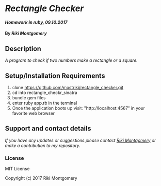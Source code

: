 # _Rectangle Checker_

#### _Homework in ruby, 09.10.2017_

#### By _Riki Montgomery_

## Description

_A program to check if two numbers make a rectangle or a square._

## Setup/Installation Requirements

1. clone https://github.com/mostriki/rectangle_checker.git
2. cd into rectangle_checkr_sinatra
3. bundle gem files
4. enter ruby app.rb in the terminal
5. Once the application boots up visit: "http://localhost:4567" in your favorite web browser

## Support and contact details

_If you have any updates or suggestions please contact [Riki Montgomery] or make a contribution to my repository._

[Riki Montgomery]: mailto:mostriki820@gmail.com

### License

MIT License

Copyright (c) 2017 Riki Montgomery
